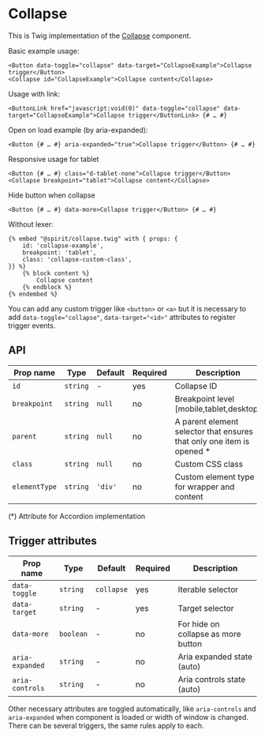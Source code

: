 # Collapse

This is Twig implementation of the [Collapse] component.

Basic example usage:

```twig
<Button data-toggle="collapse" data-target="CollapseExample">Collapse trigger</Button>
<Collapse id="CollapseExample">Collapse content</Collapse>
```

Usage with link:

```twig
<ButtonLink href="javascript:void(0)" data-toggle="collapse" data-target="CollapseExample">Collapse trigger</ButtonLink> {# … #}
```

Open on load example (by aria-expanded):

```twig
<Button {# … #} aria-expanded="true">Collapse trigger</Button> {# … #}
```

Responsive usage for tablet

```twig
<Button {# … #} class="d-tablet-none">Collapse trigger</Button>
<Collapse breakpoint="tablet">Collapse content</Collapse>
```

Hide button when collapse

```twig
<Button {# … #} data-more>Collapse trigger</Button> {# … #}
```

Without lexer:

```twig
{% embed "@spirit/collapse.twig" with { props: {
    id: 'collapse-example',
    breakpoint: 'tablet',
    class: 'collapse-custom-class',
}} %}
    {% block content %}
        Collapse content
    {% endblock %}
{% endembed %}
```

You can add any custom trigger like `<button>` or `<a>` but it is necessary to add `data-toggle="collapse"`, `data-target="<id>"`
attributes to register trigger events.

## API

| Prop name     | Type     | Default | Required | Description                                                            |
| ------------- | -------- | ------- | -------- | ---------------------------------------------------------------------- |
| `id`          | `string` | -       | yes      | Collapse ID                                                            |
| `breakpoint`  | `string` | `null`  | no       | Breakpoint level [mobile,tablet,desktop]                               |
| `parent`      | `string` | `null`  | no       | A parent element selector that ensures that only one item is opened \* |
| `class`       | `string` | `null`  | no       | Custom CSS class                                                       |
| `elementType` | `string` | `'div'` | no       | Custom element type for wrapper and content                            |

(\*) Attribute for Accordion implementation

## Trigger attributes

| Prop name       | Type      | Default    | Required | Description                         |
| --------------- | --------- | ---------- | -------- | ----------------------------------- |
| `data-toggle`   | `string`  | `collapse` | yes      | Iterable selector                   |
| `data-target`   | `string`  | -          | yes      | Target selector                     |
| `data-more`     | `boolean` | -          | no       | For hide on collapse as more button |
| `aria-expanded` | `string`  | -          | no       | Aria expanded state (auto)          |
| `aria-controls` | `string`  | -          | no       | Aria controls state (auto)          |

Other necessary attributes are toggled automatically, like `aria-controls` and `aria-expanded` when component is loaded
or width of window is changed. There can be several triggers, the same rules apply to each.

[collapse]: https://github.com/lmc-eu/spirit-design-system/tree/main/packages/web/src/scss/components/Modal
